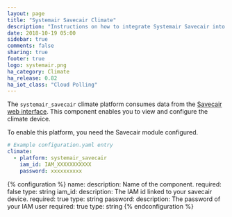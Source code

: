 ```yaml
---
layout: page
title: "Systemair Savecair Climate"
description: "Instructions on how to integrate Systemair Savecair into Home Assistant."
date: 2018-10-19 05:00
sidebar: true
comments: false
sharing: true
footer: true
logo: systemair.png
ha_category: Climate
ha_release: 0.82
ha_iot_class: "Cloud Polling"
---
```

The `systemair_savecair` climate platform consumes data from the [Savecair web interface](https://savecair.systemair.com). This component enables you to view and configure the climate device.

To enable this platform, you need the Savecair module configured.

```yaml
# Example configuration.yaml entry
climate:
  - platform: systemair_savecair
    iam_id: IAM_XXXXXXXXXXX
    password: xxxxxxxxxx
```
{% configuration %}
name:
  description: Name of the component.
  required: false
  type: string
iam_id:
  description: The IAM id linked to your savecair device.
  required: true
  type: string
password:
  description: The password of your IAM user
  required: true
  type: string
{% endconfiguration %}
